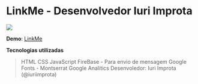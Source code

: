 ﻿# LinkMe - Desenvolvedor Iuri Improta

![](http://apexensino.com.br/wp-content/uploads/2017/05/276_post_13688.jpg)

**Demo**: [LinkMe](https://iuriimprota.github.io/link-me/)

**Tecnologias utilizadas**
>HTML
>CSS
>JavaScript
>FireBase - Para envio de mensagem
>Google Fonts - Montserrat
>Google Analitics
Desenvoledor: Iuri Improta (@iuriimprota)
